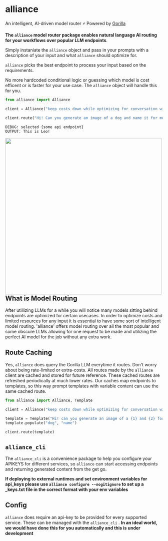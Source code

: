 # alliance
An intelligent, AI-driven model router ⚡ Powered by [Gorilla](https://github.com/ShishirPatil/gorilla)

**The `alliance` model router package enables natural language AI routing for your workflows over popular LLM endpoints**. 

Simply instaniate the `alliance` object and pass in your prompts with a description of your input and what `alliance` should optimize for.

`alliance` picks the best endpoint to process your input based on the requirements.

No more hardcoded conditional logic or guessing which model is cost efficent or is faster for your use case. The `alliance` object will handle this for you.

```python
from alliance import Alliance

client = Alliance("keep costs down while optimizing for conversation with image generation capabilities")

client.route("Hi! Can you generate an image of a dog and name it for me?")
```

```
DEBUG: selected {some api endpoint}
OUTPUT: This is Leo!
```
<a href="url"><img src="https://github.com/cybertheory/alliance/assets/27149047/4e2d9901-5635-4217-97c3-dc287cf1902b" align="left" height="500" ></a>

## What is Model Routing
After utillizing LLMs for a while you will notice many models sitting behind endpoints are optimized for certain usecases. In order to optimize costs and limited resources for any input it is essential to have some sort of intelligent model routing. 'alliance' offers model routing over all the most popular and some obscure LLMs allowing for one request to be made and utilizing the perfect AI model for the job without any extra work.

## Route Caching
Yes, `alliance` does query the Gorilla LLM everytime it routes. Don't worry about being rate-limited or extra-costs. All routes made by the `alliance` client are cached and stored for future reference. These cached routes are refreshed periodically at much lower rates. Our caches map endpoints to templates, so this way prompt templates with variable content can use the same cached route.

```python
from alliance import Alliance, Template

client = Alliance("keep costs down while optimizing for conversation with image generation capabilities", verbose=True)

template = Template("Hi! can you generate an image of a {1} and {2} for me")
template.populate("dog", "name")

client.route(template)
```

## `alliance_cli`
The `alliance_cli` is a convenience package to help you configure your APIKEYS for different services, so `alliance` can start accessing endpoints and returning generated content from the get go.

**If deploying to external runtimes and set environment variables for api_keys please use `alliance configure --nogitignore` to set up a _keys.txt file in the correct format with your env variables**

## Config
`alliance` does require an api-key to be provided for every supported service. These can be managed with the `alliance_cli` . **In an ideal world, we would have done this for you automatically and this is under development**  


